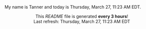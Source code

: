 My name is Tanner and today is Thursday, March 27, 11:23 AM EDT.

<p align="center">This <i>README</i> file is generated <b>every 3 hours</b>!</br>Last refresh: Thursday, March 27, 11:23 AM EDT<br /></p>
